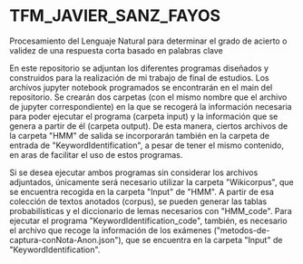 # TFM_JAVIER_SANZ_FAYOS
Procesamiento del Lenguaje Natural para determinar el grado de acierto o validez de una respuesta corta basado en palabras clave


En este repositorio se adjuntan los diferentes programas diseñados y construidos para la realización de mi trabajo de final de estudios. Los archivos jupyter notebook programados se encontrarán en el main del repositorio. Se crearán dos carpetas (con el mismo nombre que el archivo de jupyter correspondiente) en la que se recogerá la información necesaria para poder ejecutar el programa (carpeta input) y la información que se genera a partir de él (carpeta output). De esta manera, ciertos archivos de la carpeta "HMM" de salida se incorporarán también en la carpeta de entrada de "KeywordIdentification", a pesar de tener el mismo contenido, en aras de facilitar el uso de estos programas.

Si se desea ejecutar ambos programas sin considerar los archivos adjuntados, únicamente será necesario utilizar la carpeta "Wikicorpus", que se encuentra recogida en la carpeta "Input" de "HMM". A partir de esa colección de textos anotados (corpus), se pueden generar las tablas probabilísticas y el diccionario de lemas necesarios con "HMM_code". Para ejecutar el programa "KeywordIdentification_code", también, es necesario el archivo que recoge la información de los exámenes ("metodos-de-captura-conNota-Anon.json"), que se encuentra en la carpeta "Input" de "KeywordIdentification".
